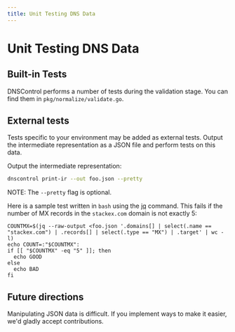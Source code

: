 ```yaml
---
title: Unit Testing DNS Data
---
```


# Unit Testing DNS Data

## Built-in Tests

DNSControl performs a number of tests during the validation stage.
You can find them in `pkg/normalize/validate.go`.


## External tests

Tests specific to your environment may be added as external tests.
Output the intermediate representation as a JSON file and perform
tests on this data.

Output the intermediate representation:

```bash
dnscontrol print-ir --out foo.json --pretty
```

NOTE: The `--pretty` flag is optional.

Here is a sample test written in `bash` using the [jq](https://stedolan.github.io/jq/) command.  This fails if the number of MX records in the `stackex.com` domain is not exactly 5:

    COUNTMX=$(jq --raw-output <foo.json '.domains[] | select(.name == "stackex.com") | .records[] | select(.type == "MX") | .target' | wc -l)
    echo COUNT=:"$COUNTMX":
    if [[ "$COUNTMX" -eq "5" ]]; then
      echo GOOD
    else
      echo BAD
    fi


## Future directions

Manipulating JSON data is difficult. If you implement ways to make it easier, we'd
gladly accept contributions.
